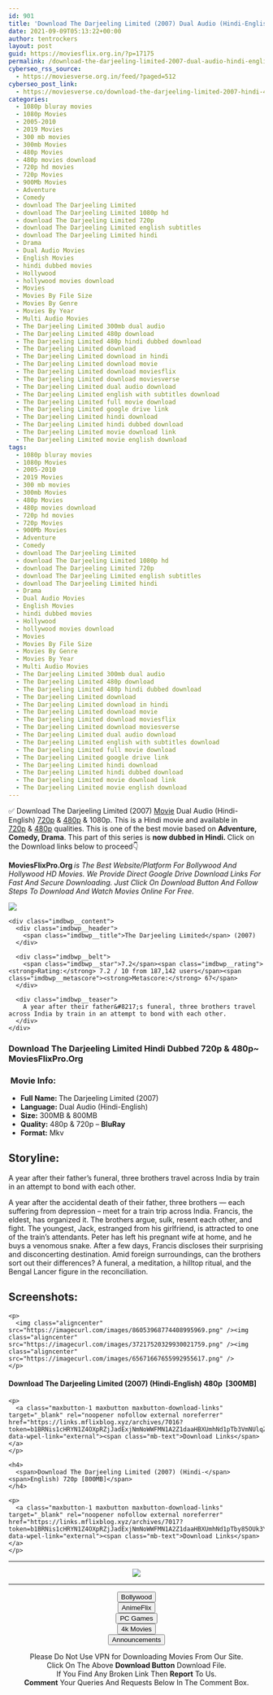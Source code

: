 ```yaml
---
id: 901
title: 'Download The Darjeeling Limited (2007) Dual Audio (Hindi-English) 480p [300MB] || 720p [800MB]'
date: 2021-09-09T05:13:22+00:00
author: tentrockers
layout: post
guid: https://moviesflix.org.in/?p=17175
permalink: /download-the-darjeeling-limited-2007-dual-audio-hindi-english-480p-300mb-720p-800mb/
cyberseo_rss_source:
  - https://moviesverse.org.in/feed/?paged=512
cyberseo_post_link:
  - https://moviesverse.co/download-the-darjeeling-limited-2007-hindi-480p-720p/
categories:
  - 1080p bluray movies
  - 1080p Movies
  - 2005-2010
  - 2019 Movies
  - 300 mb movies
  - 300mb Movies
  - 480p Movies
  - 480p movies download
  - 720p hd movies
  - 720p Movies
  - 900Mb Movies
  - Adventure
  - Comedy
  - download The Darjeeling Limited
  - download The Darjeeling Limited 1080p hd
  - download The Darjeeling Limited 720p
  - download The Darjeeling Limited english subtitles
  - download The Darjeeling Limited hindi
  - Drama
  - Dual Audio Movies
  - English Movies
  - hindi dubbed movies
  - Hollywood
  - hollywood movies download
  - Movies
  - Movies By File Size
  - Movies By Genre
  - Movies By Year
  - Multi Audio Movies
  - The Darjeeling Limited 300mb dual audio
  - The Darjeeling Limited 480p download
  - The Darjeeling Limited 480p hindi dubbed download
  - The Darjeeling Limited download
  - The Darjeeling Limited download in hindi
  - The Darjeeling Limited download movie
  - The Darjeeling Limited download moviesflix
  - The Darjeeling Limited download moviesverse
  - The Darjeeling Limited dual audio download
  - The Darjeeling Limited english with subtitles download
  - The Darjeeling Limited full movie download
  - The Darjeeling Limited google drive link
  - The Darjeeling Limited hindi download
  - The Darjeeling Limited hindi dubbed download
  - The Darjeeling Limited movie download link
  - The Darjeeling Limited movie english download
tags:
  - 1080p bluray movies
  - 1080p Movies
  - 2005-2010
  - 2019 Movies
  - 300 mb movies
  - 300mb Movies
  - 480p Movies
  - 480p movies download
  - 720p hd movies
  - 720p Movies
  - 900Mb Movies
  - Adventure
  - Comedy
  - download The Darjeeling Limited
  - download The Darjeeling Limited 1080p hd
  - download The Darjeeling Limited 720p
  - download The Darjeeling Limited english subtitles
  - download The Darjeeling Limited hindi
  - Drama
  - Dual Audio Movies
  - English Movies
  - hindi dubbed movies
  - Hollywood
  - hollywood movies download
  - Movies
  - Movies By File Size
  - Movies By Genre
  - Movies By Year
  - Multi Audio Movies
  - The Darjeeling Limited 300mb dual audio
  - The Darjeeling Limited 480p download
  - The Darjeeling Limited 480p hindi dubbed download
  - The Darjeeling Limited download
  - The Darjeeling Limited download in hindi
  - The Darjeeling Limited download movie
  - The Darjeeling Limited download moviesflix
  - The Darjeeling Limited download moviesverse
  - The Darjeeling Limited dual audio download
  - The Darjeeling Limited english with subtitles download
  - The Darjeeling Limited full movie download
  - The Darjeeling Limited google drive link
  - The Darjeeling Limited hindi download
  - The Darjeeling Limited hindi dubbed download
  - The Darjeeling Limited movie download link
  - The Darjeeling Limited movie english download
---
```

<div class="thecontent clearfix">
  <p>
    ✅ Download The Darjeeling Limited (2007) <a href="https://moviesverse.co/category/movies/" data-wpel-link="internal">Movie</a> Dual Audio (Hindi-English) <a href="https://moviesverse.co/720p-movies/" data-wpel-link="internal">720p</a>&nbsp;&&nbsp;<a href="https://moviesverse.co/480p-movies/" data-wpel-link="internal">480p</a> & 1080p. This is a Hindi movie and available in <a href="https://moviesverse.co/720p-movies/" data-wpel-link="internal">720p</a>&nbsp;&&nbsp;<a href="https://moviesverse.co/480p-movies/" data-wpel-link="internal">480p</a> qualities. This is one of the best movie based on <strong>Adventure, Comedy, Drama</strong>. This part of this series is <strong>now dubbed in <span>Hindi.&nbsp;</span></strong><span>Click on the Download links below to proceed👇</span>
  </p>
  
  <p>
    <strong><span>MoviesFlixPro.Org&nbsp;</span></strong><em>is The Best Website/Platform For Bollywood And Hollywood HD Movies. We Provide Direct Google Drive Download Links For Fast And Secure Downloading. Just Click On Download Button And Follow Steps To&nbsp;Download And Watch Movies Online For Free.</em>
  </p>
  
  <div class="imdbwp imdbwp--movie dark">
    <div class="imdbwp__thumb">
      <a class="imdbwp__link" target="_blank" title="The Darjeeling Limited" href="https://www.imdb.com/title/tt0838221/" rel="nofollow external noopener noreferrer" data-wpel-link="external"><img class="imdbwp__img" src="https://m.media-amazon.com/images/M/MV5BMTM0MTQ4MTgwOF5BMl5BanBnXkFtZTcwMDA3MDU1MQ@@._V1_SX300.jpg" /></a>
    </div>
    
    <div class="imdbwp__content">
      <div class="imdbwp__header">
        <span class="imdbwp__title">The Darjeeling Limited</span> (2007)
      </div>
      
      <div class="imdbwp__belt">
        <span class="imdbwp__star">7.2</span><span class="imdbwp__rating"><strong>Rating:</strong> 7.2 / 10 from 187,142 users</span><span class="imdbwp__metascore"><strong>Metascore:</strong> 67</span>
      </div>
      
      <div class="imdbwp__teaser">
        A year after their father&#8217;s funeral, three brothers travel across India by train in an attempt to bond with each other.
      </div>
    </div>
  </div>
  
  <h3>
    <span>Download The Darjeeling Limited Hindi Dubbed 720p & 480p~ MoviesFlixPro.Org</span>
  </h3>
  
  <h3>
    <span>&nbsp;Movie Info:&nbsp;</span>
  </h3>
  
  <ul>
    <li>
      <strong>Full Name: </strong>The Darjeeling Limited (2007)
    </li>
    <li>
      <strong>Language:</strong> Dual Audio (Hindi-English)
    </li>
    <li>
      <strong>Size:</strong> 300MB & 800MB
    </li>
    <li>
      <strong>Quality:</strong> 480p & 720p – <span><strong>BluRay</strong></span>
    </li>
    <li>
      <strong>Format:</strong>&nbsp;Mkv
    </li>
  </ul>
  
  <h2>
    <span>Storyline:</span>
  </h2>
  
  <p>
    A year after their father’s funeral, three brothers travel across India by train in an attempt to bond with each other.
  </p>
  
  <div>
    A year after the accidental death of their father, three brothers — each suffering from depression – meet for a train trip across India. Francis, the eldest, has organized it. The brothers argue, sulk, resent each other, and fight. The youngest, Jack, estranged from his girlfriend, is attracted to one of the train’s attendants. Peter has left his pregnant wife at home, and he buys a venomous snake. After a few days, Francis discloses their surprising and disconcerting destination. Amid foreign surroundings, can the brothers sort out their differences? A funeral, a meditation, a hilltop ritual, and the Bengal Lancer figure in the reconciliation.
  </div>
  
  <div class="summary_text">
    <h2>
      <span>Screenshots:</span>
    </h2>
    
    <p>
      <img class="aligncenter" src="https://imagecurl.com/images/86053968774408995969.png" /><img class="aligncenter" src="https://imagecurl.com/images/37217520329930021759.png" /><img class="aligncenter" src="https://imagecurl.com/images/65671667655992955617.png" />
    </p>
  </div>
  
  <div class="inline canwrap">
    <h4>
      <span>Download The Darjeeling Limited (2007) (Hindi-English) </span><span>480p&nbsp; [300MB]</span>
    </h4>
    
    <p>
      <a class="maxbutton-1 maxbutton maxbutton-download-links" target="_blank" rel="noopener nofollow external noreferrer" href="https://links.mflixblog.xyz/archives/7016?token=b1BRNis1cHRYN1Z4OXpRZjJadExjNmNoWWFMN1A2Z1daaHBXUmhNd1pTb3VmNUlqZ0ExREZNek95U3pHMnVLQQ" data-wpel-link="external"><span class="mb-text">Download Links</span></a>
    </p>
    
    <h4>
      <span>Download The Darjeeling Limited (2007) (Hindi-</span><span>English) 720p [800MB]</span>
    </h4>
    
    <p>
      <a class="maxbutton-1 maxbutton maxbutton-download-links" target="_blank" rel="noopener nofollow external noreferrer" href="https://links.mflixblog.xyz/archives/7017?token=b1BRNis1cHRYN1Z4OXpRZjJadExjNmNoWWFMN1A2Z1daaHBXUmhNd1pTby85OUk3YmRMc2RwV05BME80MmdEbQ" data-wpel-link="external"><span class="mb-text">Download Links</span></a>
    </p>
  </div>
</div>

<center>
  </p> 
  
  <hr />
  
  <p>
    <a href="http://gdrivepro.xyz/join.php" data-wpel-link="external" target="_blank" rel="nofollow external noopener noreferrer"><img src="https://i.imgur.com/FhMdWdW.png" /></a>
  </p>
  
  <hr />
  
  <p>
    <a href="https://dogemovies.xyz" target="_blank" data-wpel-link="external" rel="nofollow external noopener noreferrer"><button class="button button5">Bollywood</button></a><br /> <a href="https://animeflix.in" target="_blank" data-wpel-link="external" rel="nofollow external noopener noreferrer"><button class="button button5">AnimeFlix</button></a><br /> <a href="https://gamesflix.net/" target="_blank" data-wpel-link="external" rel="nofollow external noopener noreferrer"><button class="button button5">PC Games</button></a><br /> <a href="https://uhdmovies.in" target="_blank" data-wpel-link="external" rel="nofollow external noopener noreferrer"><button class="button button5">4k Movies</button></a><br /> <a href="https://moviesverse.co/announcements/" target="_blank" data-wpel-link="internal" rel="noopener"><button class="button button5">Announcements</button></a>
  </p>
  
  <div class="alert alert-danger">
    Please Do Not Use VPN for Downloading Movies From Our Site.
  </div>
  
  <div class="alert alert-success">
    Click On The Above <strong>Download Button</strong> Download File.
  </div>
  
  <div class="alert alert-warning">
    If You Find Any Broken Link Then <strong>Report</strong> To Us.
  </div>
  
  <div class="alert alert-info">
    <strong>Comment</strong> Your Queries And Requests Below In The Comment Box.
  </div>
  
  <p>
    </center>
  </p>